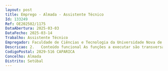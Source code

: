 ```yaml
--- 
layout: post
title: Emprego - Almada - Assistente Técnico
Id: 133249
Ref: OE202502/1175
DataAbertura: 2025-03-03
DataFecho: 2025-03-14
Trabalho: Assistente Técnico
Empregador: Faculdade de Ciências e Tecnologia da Universidade Nova de Lisboa -  NOVA School of Science and Tech
Descricao: 2.	Conteúdo funcional As funções a executar são transversais e abrangem as diversas atividades da Divisão de Gestão de Espaços e Frota, nomeadamente •	Instalação, configuração e parametrização de sistemas de videoconferência •	Assegurar o apoio às sessões de videoconferência •	Instalação e configuração de sistemas de som e luz •	Operação de mesas de som analógicas e digitais •	Configuração de “Efeito Atraso e Eco” •	Manutenção de equipamentos audiovisuais •	Assegurar a logística em eventos.
CodigoPostal: 2829-516 CAPARICA
Concelho: Almada
Distrito: Setúbal
--- 
```

